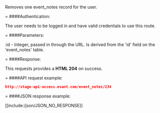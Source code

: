 <!-- --- title: DELETE /event_notes/:id -->

Removes one event_notes record for the user.

=
####Authentication:

The user needs to be logged in and have valid credentials to use this route.

=
####Parameters:

:id - Integer, passed in through the URL. Is derived from the 'id' field on the 'event_notes' table.

=
####Response:

This requests provides a <strong>HTML 204</strong> on success.

=
####API request example:
```json
http://stage-api-access.evant.com/event_notes/234
```

=
####JSON response example:

[[include:/json/JSON_NO_RESPONSE]]